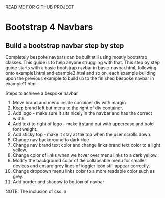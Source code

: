 READ ME FOR GITHUB PROJECT

# Bootstrap 4 Navbars

## Build a bootstrap navbar step by step

Completely bespoke navbars can be built still using mostly bootstrap classes. This guide is to help anyone struggling with that.
This step by step guide starts with a basic bootstrap navbar in basic-navbar.html, following onto example1.html and example2.html and so on, each example building upon the previous example to build up to the finished bespoke navbar in example11.html

Steps to achieve a bespoke navbar
1. Move brand and menu inside container div with margin
2. Keep brand left but menu to the right of div container.
3. Add logo - make sure it sits nicely in the navbar and has the correct width.
4. Add text to right of logo - make it stand out with uppercase and bold font weight.
5. Add sticky top - make it stay at the top when the user scrolls down.
6. Change nav background to dark blue
7. Change nav brand text color and change links brand text color to a light yellow.
8. Change color of links when we hover over menu links to a dark yellow.
9. Modify the background color of the collapsable menu for smaller devices and ensure grey lines of toggler icon still appear correctly.
10. Change dropdown menu links color to a more readable color such as grey.
11. Add border and shadow to bottom of navbar

NOTE: The inclusion of css in <style> is only for demonstration purposes. For any devs reading this, it's always best practice to include css in its own file and call it.  NOTE! Bespoke css has to be called AFTER the bootstrap styles are loaded.
The bootstrap JS files are included for demonstration purposes as well. Again, its better to separate them into their own files and call them via <script src="..... 

================================

### 1. Example1 - FROM basic-navbar.html
- I wanted all navbar elements to have margins and NOT have a full width container. However, I wanted the navbar itself to be full width so I only put the brand name and menu inside the div with class container. 
- ACTION: Placed brand name and menu items inside a bootstrap <div class="container"... (bootstrap built in class)

### 2. Example2 - FROM example1.html
- I wanted to keep the brand name on the left but I didn't want the menu to appear next to it.  I wanted the menu to appear on the right of the navbar.
- ACTION: I added the class name 'justify-content-end' to the menu links div = <div class="collapse navbar-collapse justify-content-end"

### 3. Example3 - FROM example2.html
- I wanted to add in a logo that fits nicely in the navbar.  After experimenting with sizes, it seems that setting width to 80 works well with bootstrap navbars.
ACTION: Added logo <img> within <a class="navbar-brand"> tag.  Aligned it in the center to make sure it sat nicely and also set the width to 70, all with built in bootstrap classes.  Added a right margin level 2 class (mr-2) to leave a little space between the image and the company name/ slogan.

### 4. Example4 - FROM example3.html
- I wanted to make the text to the right of the logo stand out and look more professional.
ACTION: Placed the company name inside a <span> tag below the image but still inside the <a> brand tag.  Added the built in classes - text-uppercase, font-weight-bold, and text-light to the <span> element.

### 5. Example5 - FROM example4.html
- I wanted to make the navbar sticky so that stays at the top of the screen whenever the user scrolls down the page.
ACTION: In the <nav> tag, I added the class 'sticky-top'.

### NAVBAR SCHEME

### 6. Example6 - FROM example5.html
- Now, I wanted to start adding my own bespoke color scheme. Firstly, I wanted to change the navbar to a bespoke dark blue color.
ACTION: Firstly, added bespoke styling to the navbar class. Secondly, in order for our own scheme to work, I had to remove the default classes from the <nav> tag - navbar-light and bg-light. (These classes automatically take care of adding dark text to a light background - if that works for your navbar, I would keep that in there as it takes care of link hovering and the collapsible button styling for mobile devices.  Use steps 6 onwards when you need completely bespoke colors for your navbar.)

### 7. Example7 - FROM example6.html
- I wanted to change the brand name text and the menu links to a light yellow color to go on top of the dark blue background.
ACTION: Add and modify navbar a{} in our own styles. (Must load AFTER bootstrap css loads when you are adding into a stylesheet)

### 8. Example8 - FROM example7.html
- Here, I wanted to make the links a darker yellow when we hover over them.
ACTION: Add and modify .navbar a:hover{} to our darker yellow color.

### 9. Example9 - FROM example8.html
- I wanted to change the border color of our collapsable menu to match the color of the menu links.
- By NOT using bootstraps navbar-light and bg-light class, it means we have to manually modify the set up of the navbar toggler AND the navbar-toggler-icon
ACTION: Add and modify .navbar-toggler{} in our styles, adding a border the same color as our menu links.
Secondly, when we modify the colors of a theme, the toggler icon needs to be manually updated so that the lines of the toggler icon still appear.  To do this I directly called the icon from a website and modified the stroke attribute to grey.

### 10. Example10 - FROM example9.html
- Here, because all links are set to yellow, we needed to change the color of the links on the dropdown menu to a readable color for a white background.
ACTION: I added and modified .navbar a.dropdown-item{} to color:grey.

### 11. Example11 - FROM example10.html
- Finally, we want to add a little bit of shadow and a border to the bottom of the navbar.
ACTION: To set shadow we can use the built in bootstrap 'shadow' class so we add that to the <nav> tag.
I then added a border-button setting to the .navbar{} stylings already in use for our navbar background color.

The result of this is a unique navbar and toggle button for smaller screens, built with some personalized styling but also using bootstrap classes where relevant.

